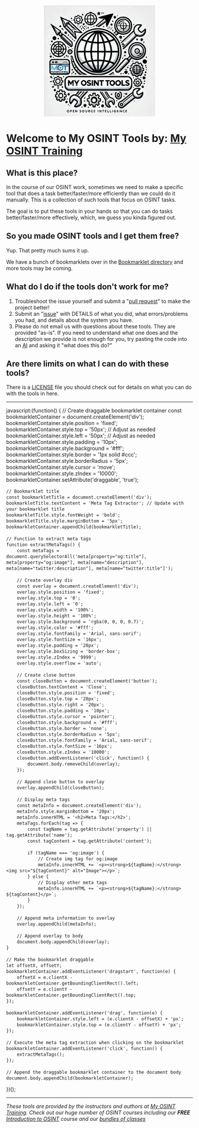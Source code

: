 <p align="center">
    <img src="logo.png" alt="My OSINT Tools logo" width="300">
</p>

# Welcome to My OSINT Tools by: [My OSINT Training](https://www.myosint.training)

## What is this place?

In the course of our OSINT work, sometimes we need to make a specific tool that does a task better/faster/more efficiently than we could do it manually. This is a collection of such tools that focus on OSINT tasks.

The goal is to put these tools in your hands so that you can do tasks better/faster/more effectively, which, we guess you kinda figured out.

## So you made OSINT tools and I get them free?

Yup. That pretty much sums it up.

We have a bunch of bookmarklets over in the [Bookmarklet directory](https://tools.myosint.training/bookmarklets/) and more tools may be coming.

## What do I do if the tools don't work for me?

1. Troubleshoot the issue yourself and submit a "[pull request](https://docs.github.com/en/pull-requests/collaborating-with-pull-requests/proposing-changes-to-your-work-with-pull-requests/about-pull-requests)" to make the project better!
2. Submit an "[issue](https://github.com/myosintllc/mot-osint-tools/issues)" with DETAILS of what you did, what errors/problems you had, and details about the system you have.
3. Please do not email us with questions about these tools. They are provided "as-is". If you need to understand what one does and the description we provide is not enough for you, try pasting the code into an [AI](https://chatgpt.com/) and asking it "what does this do?"

## Are there limits on what I can do with these tools?

There is a [LICENSE](https://github.com/myosintllc/mot-osint-tools/blob/main/LICENSE) file you should check out for details on what you can do with the tools in here.

---

javascript:(function() {
    // Create draggable bookmarklet container
    const bookmarkletContainer = document.createElement('div');
    bookmarkletContainer.style.position = 'fixed';
    bookmarkletContainer.style.top = '50px'; // Adjust as needed
    bookmarkletContainer.style.left = '50px'; // Adjust as needed
    bookmarkletContainer.style.padding = '10px';
    bookmarkletContainer.style.background = '#fff';
    bookmarkletContainer.style.border = '1px solid #ccc';
    bookmarkletContainer.style.borderRadius = '5px';
    bookmarkletContainer.style.cursor = 'move';
    bookmarkletContainer.style.zIndex = '10000';
    bookmarkletContainer.setAttribute('draggable', 'true');

    // Bookmarklet title
    const bookmarkletTitle = document.createElement('div');
    bookmarkletTitle.textContent = 'Meta Tag Extractor'; // Update with your bookmarklet title
    bookmarkletTitle.style.fontWeight = 'bold';
    bookmarkletTitle.style.marginBottom = '5px';
    bookmarkletContainer.appendChild(bookmarkletTitle);

    // Function to extract meta tags
    function extractMetaTags() {
        const metaTags = document.querySelectorAll('meta[property="og:title"], meta[property="og:image"], meta[name="description"], meta[name="twitter:description"], meta[name="twitter:title"]');
        
        // Create overlay div
        const overlay = document.createElement('div');
        overlay.style.position = 'fixed';
        overlay.style.top = '0';
        overlay.style.left = '0';
        overlay.style.width = '100%';
        overlay.style.height = '100%';
        overlay.style.background = 'rgba(0, 0, 0, 0.7)';
        overlay.style.color = '#fff';
        overlay.style.fontFamily = 'Arial, sans-serif';
        overlay.style.fontSize = '16px';
        overlay.style.padding = '20px';
        overlay.style.boxSizing = 'border-box';
        overlay.style.zIndex = '9999';
        overlay.style.overflow = 'auto';

        // Create close button
        const closeButton = document.createElement('button');
        closeButton.textContent = 'Close';
        closeButton.style.position = 'fixed';
        closeButton.style.top = '20px';
        closeButton.style.right = '20px';
        closeButton.style.padding = '10px';
        closeButton.style.cursor = 'pointer';
        closeButton.style.background = '#fff';
        closeButton.style.border = 'none';
        closeButton.style.borderRadius = '5px';
        closeButton.style.fontFamily = 'Arial, sans-serif';
        closeButton.style.fontSize = '16px';
        closeButton.style.zIndex = '10000';
        closeButton.addEventListener('click', function() {
            document.body.removeChild(overlay);
        });

        // Append close button to overlay
        overlay.appendChild(closeButton);

        // Display meta tags
        const metaInfo = document.createElement('div');
        metaInfo.style.marginBottom = '20px';
        metaInfo.innerHTML = '<h2>Meta Tags:</h2>';
        metaTags.forEach(tag => {
            const tagName = tag.getAttribute('property') || tag.getAttribute('name');
            const tagContent = tag.getAttribute('content');
            
            if (tagName === 'og:image') {
                // Create img tag for og:image
                metaInfo.innerHTML += `<p><strong>${tagName}:</strong> <img src="${tagContent}" alt="Image"></p>`;
            } else {
                // Display other meta tags
                metaInfo.innerHTML += `<p><strong>${tagName}:</strong> ${tagContent}</p>`;
            }
        });

        // Append meta information to overlay
        overlay.appendChild(metaInfo);

        // Append overlay to body
        document.body.appendChild(overlay);
    }

    // Make the bookmarklet draggable
    let offsetX, offsetY;
    bookmarkletContainer.addEventListener('dragstart', function(e) {
        offsetX = e.clientX - bookmarkletContainer.getBoundingClientRect().left;
        offsetY = e.clientY - bookmarkletContainer.getBoundingClientRect().top;
    });

    bookmarkletContainer.addEventListener('drag', function(e) {
        bookmarkletContainer.style.left = (e.clientX - offsetX) + 'px';
        bookmarkletContainer.style.top = (e.clientY - offsetY) + 'px';
    });

    // Execute the meta tag extraction when clicking on the bookmarklet
    bookmarkletContainer.addEventListener('click', function() {
        extractMetaTags();
    });

    // Append the draggable bookmarklet container to the document body
    document.body.appendChild(bookmarkletContainer);
})();


---

_These tools are provided by the instructors and authors at [My OSINT Training](https://www.myosint.training). Check out our huge number of OSINT courses including our **FREE** [Introduction to OSINT](https://www.myosint.training/courses/introduction-to-osint) course and our [bundles of classes](https://www.myosint.training/pages/bundles)_
